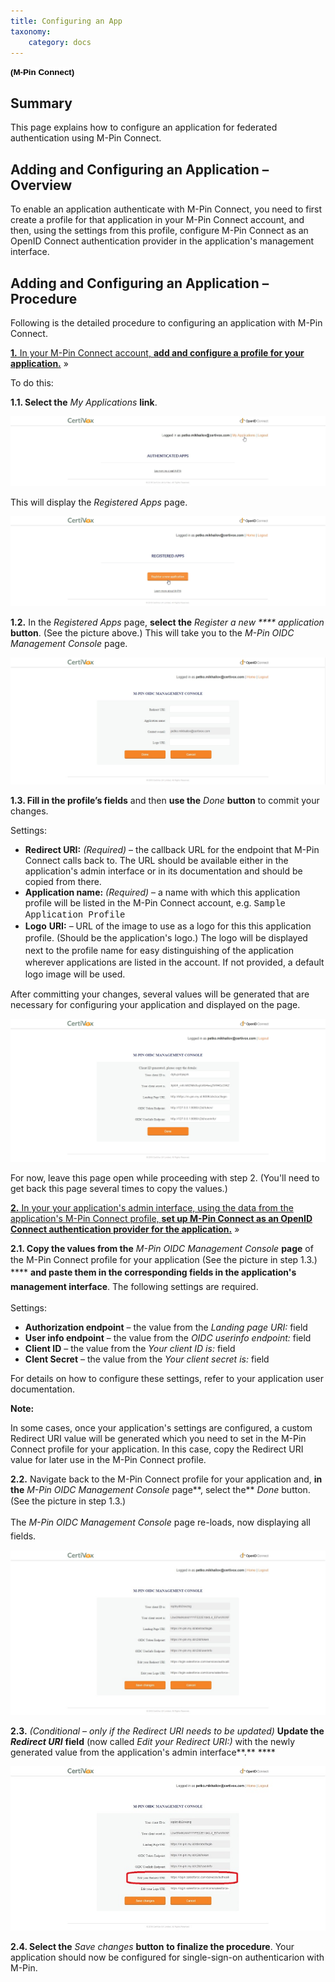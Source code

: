 ```yaml
---
title: Configuring an App
taxonomy:
    category: docs
---
```


**<span style="font-size:10.0pt;line-height:106%;font-family:
&quot;Verdana&quot;,sans-serif;color:black;background:white">(M-Pin Connect)</span>**

Summary
-------

This page explains how to configure an application for federated authentication using M-Pin Connect.

Adding and Configuring an Application – Overview
------------------------------------------------

To enable an application authenticate with M-Pin Connect, you need to first create a profile for that application in your M-Pin Connect account, and then, using the settings from this profile, configure M-Pin Connect as an OpenID Connect authentication provider in the application's management interface.

Adding and Configuring an Application – Procedure
-------------------------------------------------

Following is the detailed procedure to configuring an application with M-Pin Connect.

<a href="#5468" class="toggle-content"><strong>1.</strong> In your M-Pin Connect account, <strong>add and configure a profile for your</strong> <strong>application.</strong></a> »

To do this:

**1.1. Select the** *My Applications* **link**.

<img src="/images/screenshot_13(5).jpg?dc=201506241129-36" id="Picture 7" />

This will display the *Registered Apps* page.

<img src="/images/screenshot_14.jpg?dc=201506241127-64" id="Picture 10" />

**1.2.** In the *Registered Apps* page, **select the** *Register a new **** application* **button**. (See the picture above.) This will take you to the *M-Pin OIDC Management Console* page.

![](/images/screenshot_15.jpg?dc=201506251441-96)

**1.3. Fill in the profile’s fields** and then **use the** *Done* **button** to commit your changes.

Settings:

-   **Redirect URI:** *(Required)* **­**– the callback URL for the endpoint that M-Pin Connect calls back to. The URL should be available either in the application's admin interface or in its documentation and should be copied from there.
-   **Application name:** *(Required)* – a name with which this application profile will be listed in the M-Pin Connect account, e.g. <span class="CVXCodeinText"><span style="font-family:&quot;Courier New&quot;">Sample Application Profile</span></span>
-   **Logo** **URI:**<span style="line-height: 19.2000007629395px;"> </span>**­**<span style="line-height: 19.2000007629395px;">– URL of the image to use as a logo for this </span>this application profile<span style="line-height: 19.2000007629395px;">. (Should be the application's logo.) The logo will be displayed next to the profile name for easy distinguishing of the application wherever applications are listed in the account. If not provided, a default logo image will be used.</span>

After committing your changes, several values will be generated that are necessary for configuring your application and displayed on the page.

![](/images/screenshot_16(1).jpg?dc=201506251522-133)

For now, leave this page open while proceeding with step 2. (You'll need to get back this page several times to copy the values.)

<a href="#4818" class="toggle-content"><strong>2.</strong> In <span abp="659">your your </span>application's admin interface, using the data from the application's M-Pin Connect profile, <strong>set up M-Pin Connect as an OpenID Connect authentication provider for the application.</strong></a> »

**2.1. Copy the values from the** *M-Pin OIDC Management Console* **page** of the M-Pin Connect profile for your application <span style="line-height: 19.2000007629395px;">(See the picture in step 1.3.) **** </span>**<span style="line-height: 1.6em;">and paste them in the corresponding fields in the application's management interface</span>**<span style="line-height: 1.6em;">. The following settings are required.</span>

Settings:

-   **Authorization endpoint** – the value from the *Landing page URI:* field
-   **User info endpoint** – the value from the *OIDC userinfo endpoint:* field
-   **Client ID** – the value from the *Your client ID is:* field
-   **Clent Secret** – the value from the *Your client secret is:* field

For details on how to configure these settings, refer to your application user documentation.

**Note:**

In some cases, once your application's settings are configured, a custom Redirect URI value will be generated which you need to set in the M-Pin Connect profile for your application. In this case, copy the Redirect URI value for later use in the M-Pin Connect profile.

**2.2.** Navigate back to the M-Pin Connect profile for your application and, **in the** *M-Pin OIDC Management Console* page**, select the** *Done* button. <span style="line-height: 19.2000007629395px;">(See the picture in step 1.3.)</span>

<span style="line-height: 1.6em;">The </span>*M-Pin OIDC Management Console*<span style="line-height: 19.2000007629395px;"> page re-loads, now displaying all fields</span><span style="line-height: 19.2000007629395px;">.</span>

![](/images/screenshot_17a.jpg?dc=201506261344-94)

**2.3.** *(Conditional* – *only if the Redirect URI needs to be updated)* **Update the** ***Redirect URI*** **field** (now called *Edit your Redirect URI:)* with the newly generated value from the application's admin interface**.** ****

![](/images/screenshot_17(1).jpg?dc=201506261342-35)

**2.4. Select the** *Save changes* **button** **to finalize the procedure**. Your application should now be configured for single-sign-on authenticarion with M-Pin.


